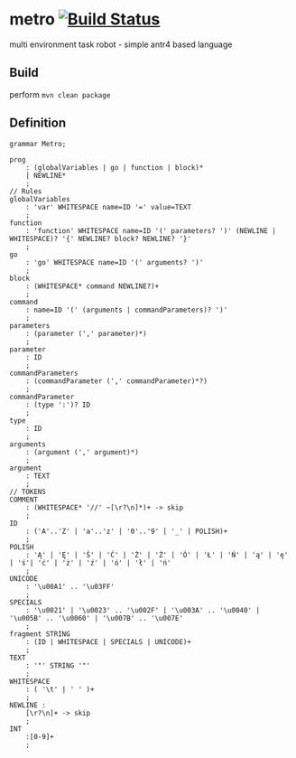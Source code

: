 # metro [![Build Status](https://travis-ci.org/amarcinkowski/metro.svg?branch=master)](https://travis-ci.org/amarcinkowski/metro)
multi environment task robot - simple antr4 based language

## Build
perform `mvn clean package`

## Definition

```
grammar Metro;

prog
    : (globalVariables | go | function | block)*
    | NEWLINE*
    ;
// Rules
globalVariables
    : 'var' WHITESPACE name=ID '=' value=TEXT
    ;
function
    : 'function' WHITESPACE name=ID '(' parameters? ')' (NEWLINE | WHITESPACE)? '{' NEWLINE? block? NEWLINE? '}'
    ;
go
    : 'go' WHITESPACE name=ID '(' arguments? ')'
    ;
block
    : (WHITESPACE* command NEWLINE?)+
    ;
command
    : name=ID '(' (arguments | commandParameters)? ')'
    ;
parameters
    : (parameter (',' parameter)*)
    ;
parameter
    : ID
    ;
commandParameters
    : (commandParameter (',' commandParameter)*?)
    ;
commandParameter
    : (type ':')? ID
    ;
type
    : ID
    ;
arguments
    : (argument (',' argument)*)
    ;
argument
    : TEXT
    ;
// TOKENS
COMMENT
    : (WHITESPACE* '//' ~[\r?\n]*)+ -> skip
    ;
ID
    : ('A'..'Z' | 'a'..'z' | '0'..'9' | '_' | POLISH)+
    ;
POLISH
    : 'Ą' | 'Ę' | 'Ś' | 'Ć' | 'Ż' | 'Ź' | 'Ó' | 'Ł' | 'Ń' | 'ą' | 'ę' | 'ś'| 'ć' | 'ż' | 'ź' | 'ó' | 'ł' | 'ń'
    ;
UNICODE
    : '\u00A1' .. '\u03FF'
    ;
SPECIALS
    : '\u0021' | '\u0023' .. '\u002F' | '\u003A' .. '\u0040' | '\u005B' .. '\u0060' | '\u007B' .. '\u007E'
    ;
fragment STRING
    : (ID | WHITESPACE | SPECIALS | UNICODE)+
    ;
TEXT
    : '"' STRING '"'
    ;
WHITESPACE
    : ( '\t' | ' ' )+
    ;
NEWLINE :
    [\r?\n]+ -> skip
    ;
INT
    :[0-9]+
    ;
```
